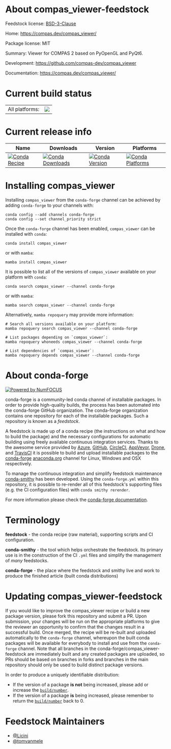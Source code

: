 About compas_viewer-feedstock
=============================

Feedstock license: [BSD-3-Clause](https://github.com/conda-forge/compas_viewer-feedstock/blob/main/LICENSE.txt)

Home: https://compas.dev/compas_viewer/

Package license: MIT

Summary: Viewer for COMPAS 2 based on PyOpenGL and PyQt6.

Development: https://github.com/compas-dev/compas_viewer

Documentation: https://compas.dev/compas_viewer/

Current build status
====================


<table><tr><td>All platforms:</td>
    <td>
      <a href="https://dev.azure.com/conda-forge/feedstock-builds/_build/latest?definitionId=22885&branchName=main">
        <img src="https://dev.azure.com/conda-forge/feedstock-builds/_apis/build/status/compas_viewer-feedstock?branchName=main">
      </a>
    </td>
  </tr>
</table>

Current release info
====================

| Name | Downloads | Version | Platforms |
| --- | --- | --- | --- |
| [![Conda Recipe](https://img.shields.io/badge/recipe-compas__viewer-green.svg)](https://anaconda.org/conda-forge/compas_viewer) | [![Conda Downloads](https://img.shields.io/conda/dn/conda-forge/compas_viewer.svg)](https://anaconda.org/conda-forge/compas_viewer) | [![Conda Version](https://img.shields.io/conda/vn/conda-forge/compas_viewer.svg)](https://anaconda.org/conda-forge/compas_viewer) | [![Conda Platforms](https://img.shields.io/conda/pn/conda-forge/compas_viewer.svg)](https://anaconda.org/conda-forge/compas_viewer) |

Installing compas_viewer
========================

Installing `compas_viewer` from the `conda-forge` channel can be achieved by adding `conda-forge` to your channels with:

```
conda config --add channels conda-forge
conda config --set channel_priority strict
```

Once the `conda-forge` channel has been enabled, `compas_viewer` can be installed with `conda`:

```
conda install compas_viewer
```

or with `mamba`:

```
mamba install compas_viewer
```

It is possible to list all of the versions of `compas_viewer` available on your platform with `conda`:

```
conda search compas_viewer --channel conda-forge
```

or with `mamba`:

```
mamba search compas_viewer --channel conda-forge
```

Alternatively, `mamba repoquery` may provide more information:

```
# Search all versions available on your platform:
mamba repoquery search compas_viewer --channel conda-forge

# List packages depending on `compas_viewer`:
mamba repoquery whoneeds compas_viewer --channel conda-forge

# List dependencies of `compas_viewer`:
mamba repoquery depends compas_viewer --channel conda-forge
```


About conda-forge
=================

[![Powered by
NumFOCUS](https://img.shields.io/badge/powered%20by-NumFOCUS-orange.svg?style=flat&colorA=E1523D&colorB=007D8A)](https://numfocus.org)

conda-forge is a community-led conda channel of installable packages.
In order to provide high-quality builds, the process has been automated into the
conda-forge GitHub organization. The conda-forge organization contains one repository
for each of the installable packages. Such a repository is known as a *feedstock*.

A feedstock is made up of a conda recipe (the instructions on what and how to build
the package) and the necessary configurations for automatic building using freely
available continuous integration services. Thanks to the awesome service provided by
[Azure](https://azure.microsoft.com/en-us/services/devops/), [GitHub](https://github.com/),
[CircleCI](https://circleci.com/), [AppVeyor](https://www.appveyor.com/),
[Drone](https://cloud.drone.io/welcome), and [TravisCI](https://travis-ci.com/)
it is possible to build and upload installable packages to the
[conda-forge](https://anaconda.org/conda-forge) [anaconda.org](https://anaconda.org/)
channel for Linux, Windows and OSX respectively.

To manage the continuous integration and simplify feedstock maintenance
[conda-smithy](https://github.com/conda-forge/conda-smithy) has been developed.
Using the ``conda-forge.yml`` within this repository, it is possible to re-render all of
this feedstock's supporting files (e.g. the CI configuration files) with ``conda smithy rerender``.

For more information please check the [conda-forge documentation](https://conda-forge.org/docs/).

Terminology
===========

**feedstock** - the conda recipe (raw material), supporting scripts and CI configuration.

**conda-smithy** - the tool which helps orchestrate the feedstock.
                   Its primary use is in the construction of the CI ``.yml`` files
                   and simplify the management of *many* feedstocks.

**conda-forge** - the place where the feedstock and smithy live and work to
                  produce the finished article (built conda distributions)


Updating compas_viewer-feedstock
================================

If you would like to improve the compas_viewer recipe or build a new
package version, please fork this repository and submit a PR. Upon submission,
your changes will be run on the appropriate platforms to give the reviewer an
opportunity to confirm that the changes result in a successful build. Once
merged, the recipe will be re-built and uploaded automatically to the
`conda-forge` channel, whereupon the built conda packages will be available for
everybody to install and use from the `conda-forge` channel.
Note that all branches in the conda-forge/compas_viewer-feedstock are
immediately built and any created packages are uploaded, so PRs should be based
on branches in forks and branches in the main repository should only be used to
build distinct package versions.

In order to produce a uniquely identifiable distribution:
 * If the version of a package **is not** being increased, please add or increase
   the [``build/number``](https://docs.conda.io/projects/conda-build/en/latest/resources/define-metadata.html#build-number-and-string).
 * If the version of a package **is** being increased, please remember to return
   the [``build/number``](https://docs.conda.io/projects/conda-build/en/latest/resources/define-metadata.html#build-number-and-string)
   back to 0.

Feedstock Maintainers
=====================

* [@Licini](https://github.com/Licini/)
* [@tomvanmele](https://github.com/tomvanmele/)

